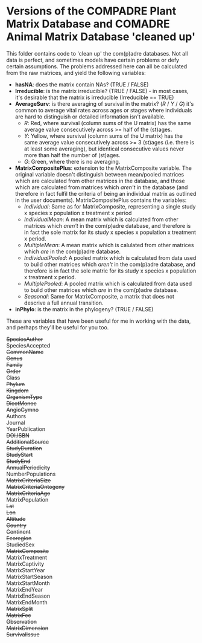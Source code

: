 Versions of the COMPADRE Plant Matrix Database and COMADRE Animal Matrix Database 'cleaned up'
==============================================================================================

This folder contains code to 'clean up' the com(p)adre databases. Not all data 
is perfect, and sometimes models have certain problems or defy certain 
assumptions. The problems addressed here can all be calculated from the raw 
matrices, and yield the following variables:
* **hasNA**: does the matrix contain NAs? (TRUE / FALSE)
* **Irreducible**: is the matrix irreducible? (TRUE / FALSE) - in most
                   cases, it's desirable that the matrix is irreducible 
                   (Irreducible == TRUE)
* **AverageSurv**: is there averaging of survival in the matrix? (_R_ / _Y_ / _G_) 
it's common to average vital rates across ages or stages where individuals are hard to distinguish or 
detailed information isn't available.
    - _R_: Red, where survival (column sums of the U matrix) has the same 
       average value consecutively across >= half of the (st)ages.
    - _Y_: Yellow, where survival (column sums of the U matrix) has the same 
       average value consecutively across >= 3 (st)ages (i.e. there is at 
       least some averaging), but identical consecutive values never more than
       half the number of (st)ages.
    - _G_: Green, where there is no averaging.
* **MatrixCompositePlus**: extension to the MatrixComposite variable. The 
                           original variable doesn't distinguish between 
                           mean/pooled matrices which are calculated from 
                           other matrices in the database, and those which 
                           are calculated from matrices which _aren't_ in the 
                           database (and therefore in fact fulfil the criteria 
                           of being an individual matrix as outlined in the 
                           user documents). MatrixCompositePlus contains the 
                           variables:
    - _Individual_: Same as for MatrixComposite, representing a single study x 
                species x population x treatment x period
    - _IndividualMean_: A mean matrix which is calculated from other matrices              which _aren't_ in the com(p)adre database, and therefore is in             fact the sole matrix for its study x species x population x 
                treatment x period.
    - _MultipleMean_: A mean matrix which is calulated from other matrices                  which _are_ in the com(p)adre database.
    - _IndividualPooled_: A pooled matrix which is calculated from data used                 to build other matrices which _aren't_ in the com(p)adre 
                  database, and therefore is in fact the sole matric for its 
                  study x species x population x treatment x period.
    - _MultiplePooled_: A pooled matrix which is calculated from data used to build other matrices which _are_ in the com(p)adre database.
    - _Seasonal_: Same for MatrixComposite, a matrix that does not descrive a 
              full annual transition.
* **inPhylo**: is the matrix in the phylogeny? (TRUE / FALSE)

These are variables that have been useful for me in working with the data, 
and perhaps they'll be useful for you too.






~~SpeciesAuthor~~  
SpeciesAccepted  
~~CommonName~~  
~~Genus~~  
~~Family~~  
~~Order~~  
~~Class~~  
~~Phylum~~  
~~Kingdom~~  
~~OrganismType~~  
~~DicotMonoc~~  
~~AngioGymno~~  
Authors  
Journal  
YearPublication  
~~DOI.ISBN~~  
~~AdditionalSource~~  
~~StudyDuration~~  
~~StudyStart~~  
~~StudyEnd~~  
~~AnnualPeriodicity~~  
NumberPopulations  
~~MatrixCriteriaSize~~  
~~MatrixCriteriaOntogeny~~  
~~MatrixCriteriaAge~~  
MatrixPopulation  
~~Lat~~  
~~Lon~~  
~~Altitude~~  
~~Country~~  
~~Continent~~  
~~Ecoregion~~  
StudiedSex  
~~MatrixComposite~~  
MatrixTreatment  
MatrixCaptivity  
MatrixStartYear  
MatrixStartSeason  
MatrixStartMonth  
MatrixEndYear  
MatrixEndSeason  
MatrixEndMonth  
~~MatrixSplit~~  
~~MatrixFec~~  
~~Observation~~  
~~MatrixDimension~~  
~~SurvivalIssue~~  
